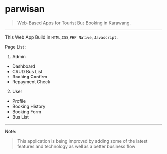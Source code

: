 # parwisan
> Web-Based Apps for Tourist Bus Booking in Karawang.
***
This Web App Build in `HTML`,`CSS`,`PHP Native`, `Javascript`.

Page List :
1. Admin
  * Dashboard
  * CRUD Bus List
  * Booking Confirm
  * Repayment Check
2. User
  * Profile
  * Booking History
  * Booking Form
  * Bus List
***

Note:
> This application is being improved by adding some of the latest features and technology as well as a better business flow
